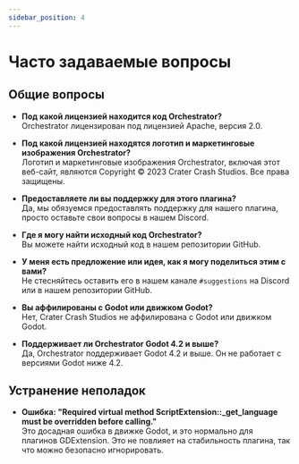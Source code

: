 ```yaml
---
sidebar_position: 4
---
```


# Часто задаваемые вопросы

## Общие вопросы

* **Под какой лицензией находится код Orchestrator?**<br/>
Orchestrator лицензирован под <ExternalLink href="https://www.apache.org/licenses/LICENSE-2.0">лицензией Apache, версия 2.0</ExternalLink>.

* **Под какой лицензией находятся логотип и маркетинговые изображения Orchestrator?**<br/>
Логотип и маркетинговые изображения Orchestrator, включая этот веб-сайт, являются Copyright © 2023 Crater Crash Studios. Все права защищены.

* **Предоставляете ли вы поддержку для этого плагина?**<br/>
Да, мы обязуемся предоставлять поддержку для нашего плагина, просто оставьте свои вопросы в нашем Discord.

* **Где я могу найти исходный код Orchestrator?**<br/>
Вы можете найти исходный код в нашем <ExternalLink href="https://github.com/Vahera/godot-orchestrator">репозитории GitHub</ExternalLink>.

* **У меня есть предложение или идея, как я могу поделиться этим с вами?**<br/>
Не стесняйтесь оставить его в нашем канале `#suggestions` на Discord или в нашем <ExternalLink href="https://github.com/Vahera/godot-orchestrator">репозитории GitHub</ExternalLink>.

* **Вы аффилированы с Godot или движком Godot?**<br/>
Нет, Crater Crash Studios не аффилирована с Godot или движком Godot.

* **Поддерживает ли Orchestrator Godot 4.2 и выше?**<br/>
Да, Orchestrator поддерживает Godot 4.2 и выше. Он не работает с версиями Godot ниже 4.2.

## Устранение неполадок

* **Ошибка: "Required virtual method ScriptExtension::_get_language must be overridden before calling."**<br/>
Это досадная ошибка в движке Godot, и это нормально для плагинов GDExtension.
Это не повлияет на стабильность плагина, так что можно безопасно игнорировать.
